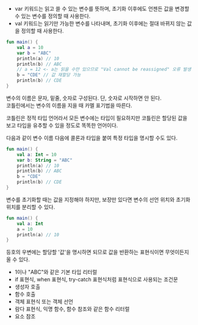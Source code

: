 - var 키워드는 읽고 쓸 수 있는 변수를 뜻하며, 초기화 이후에도 언젠든 값을 변경할 수 있는 변수를 정의할 때 사용한다.
- val 키워드는 읽기만 가능한 변수를 나타내며, 초기화 이후에는 절대 바뀌지 않는 값을 정의할 때 사용한다.

```kotlin
fun main() {
    val a = 10
    var b = "ABC"
    println(a) // 10
    println(b) // ABC
    // a = 12 <- a는 읽을 수만 있으므로 "Val cannot be reassigned" 오류 발생
    b = "CDE" // 값 재할당 가능
    println(b) // CDE
}
```

변수의 이름은 문자, 밑줄, 숫자로 구성된다. 단, 숫자로 시작하면 안 된다.  
코틀린에서는 변수의 이름을 지을 때 카멜 표기법을 따른다.  

코틀린은 정적 타입 언어라서 모든 변수에는 타입이 필요하지만 코틀린은 할당된 값을 보고 타입을 유추할 수 있을 정도로 똑똑한 언어이다.  

다음과 같이 변수 이름 다음에 콜론과 타입을 붙여 특정 타입을 명시할 수도 있다.

```kotlin
fun main() {
    val a: Int = 10
    var b: String = "ABC"
    println(a) // 10
    println(b) // ABC
    b = "CDE"
    println(b) // CDE
}
```

변수를 초기화할 때는 값을 지정해야 하지만, 보장만 있다면 변수의 선언 위치와 초기화 위치를 분리할 수 있다.

```kotlin
fun main() {
    val a: Int
    a = 10
    println(a) // 10
}
```

등호의 우변에는 할당할 '값'을 명시하면 되므로 값을 반환하는 표현식이면 무엇이든지 올 수 있다.
- 1이나 "ABC"와 같은 기본 타입 리터럴
- if 표현식, when 표현식, try-catch 표현식처럼 표현식으로 사용되는 조건문
- 생성자 호출
- 함수 호출
- 객체 표현식 또는 객체 선언
- 람다 표현식, 익명 함수, 함수 참조와 같은 함수 리터럴
- 요소 참조
